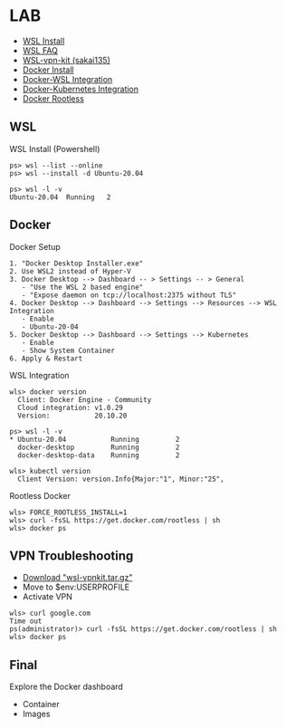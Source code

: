 # LAB

- [WSL Install](https://learn.microsoft.com/en-us/windows/wsl/install)
- [WSL FAQ](https://learn.microsoft.com/en-us/windows/wsl/faq)
- [WSL-vpn-kit (sakai135)](https://github.com/sakai135/wsl-vpnkit)
- [Docker Install](https://docs.docker.com/desktop/windows/wsl/#download)
- [Docker-WSL Integration](https://docs.docker.com/desktop/windows/wsl/)
- [Docker-Kubernetes Integration](https://docs.docker.com/desktop/kubernetes/)
- [Docker Rootless](https://docs.docker.com/engine/security/rootless/)


## WSL

WSL Install (Powershell)

```Shell
ps> wsl --list --online
ps> wsl --install -d Ubuntu-20.04
```
```Shell
ps> wsl -l -v
Ubuntu-20.04  Running   2
```

## Docker

Docker Setup
```
1. "Docker Desktop Installer.exe"
2. Use WSL2 instead of Hyper-V
3. Docker Desktop --> Dashboard -- > Settings -- > General
   - "Use the WSL 2 based engine"
   - "Expose daemon on tcp://localhost:2375 without TLS"
4. Docker Desktop --> Dashboard --> Settings --> Resources --> WSL Integration
   - Enable
   - Ubuntu-20-04
5. Docker Desktop --> Dashboard --> Settings --> Kubernetes
   - Enable
   - Show System Container
6. Apply & Restart
```

WSL Integration

```Shell
wls> docker version
  Client: Docker Engine - Community
  Cloud integration: v1.0.29
  Version:           20.10.20
 
ps> wsl -l -v
* Ubuntu-20.04           Running         2
  docker-desktop         Running         2
  docker-desktop-data    Running         2

wls> kubectl version
  Client Version: version.Info{Major:"1", Minor:"25",
```
Rootless Docker

```Shell
wls> FORCE_ROOTLESS_INSTALL=1
wls> curl -fsSL https://get.docker.com/rootless | sh
wls> docker ps
```

## VPN Troubleshooting

- [Download "wsl-vpnkit.tar.gz"](https://github.com/sakai135/wsl-vpnkit/releases/)
- Move to $env:USERPROFILE
- Activate VPN

```Shell
wls> curl google.com
Time out
ps(administrator)> curl -fsSL https://get.docker.com/rootless | sh
wls> docker ps
```
## Final

Explore the Docker dashboard

- Container
- Images

